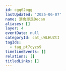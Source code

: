 ```yaml
---
id: cgq62ogg
lastUpdated: '2025-06-07'
name: 演禽即是Decan
aliases: []
layer: 4
eventDate: null
categoryId: cat_uWLHUZtI
tagIds:
  - tag_pt7cyzs9
timelineEvents: []
relations: []
titledLinks: []
---
```


